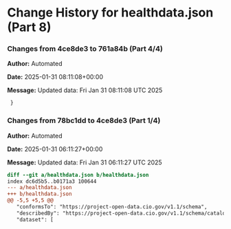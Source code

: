 # Change History for healthdata.json (Part 8)

### Changes from 4ce8de3 to 761a84b (Part 4/4)
**Author:** Automated

**Date:** 2025-01-31 08:11:08+00:00

**Message:** Updated data: Fri Jan 31 08:11:08 UTC 2025

```diff
 }
```

### Changes from 78bc1dd to 4ce8de3 (Part 1/4)
**Author:** Automated

**Date:** 2025-01-31 06:11:27+00:00

**Message:** Updated data: Fri Jan 31 06:11:27 UTC 2025

```diff
diff --git a/healthdata.json b/healthdata.json
index dc6d5b5..b0171a3 100644
--- a/healthdata.json
+++ b/healthdata.json
@@ -5,5 +5,5 @@
   "conformsTo": "https://project-open-data.cio.gov/v1.1/schema",
   "describedBy": "https://project-open-data.cio.gov/v1.1/schema/catalog.json",
   "dataset": [
```

